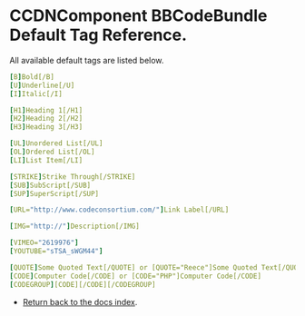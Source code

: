 CCDNComponent BBCodeBundle Default Tag Reference.
=================================================

All available default tags are listed below.

``` yml
[B]Bold[/B]
[U]Underline[/U]
[I]Italic[/I]

[H1]Heading 1[/H1]
[H2]Heading 2[/H2]
[H3]Heading 3[/H3]

[UL]Unordered List[/UL]
[OL]Ordered List[/OL]
[LI]List Item[/LI]

[STRIKE]Strike Through[/STRIKE]
[SUB]SubScript[/SUB]
[SUP]SuperScript[/SUP]

[URL="http://www.codeconsortium.com/"]Link Label[/URL]

[IMG="http://"]Description[/IMG]

[VIMEO="2619976"]
[YOUTUBE="sTSA_sWGM44"]

[QUOTE]Some Quoted Text[/QUOTE] or [QUOTE="Reece"]Some Quoted Text[/QUOTE]
[CODE]Computer Code[/CODE] or [CODE="PHP"]Computer Code[/CODE]
[CODEGROUP][CODE][/CODE][/CODEGROUP]
```

- [Return back to the docs index](index.md).
